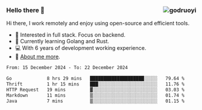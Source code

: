 ### Hello there 👋 <img align="right" src="https://github-readme-stats.vercel.app/api?username=godruoyi&show_icons=true" alt="godruoyi" />

Hi there, I work remotely and enjoy using open-source and efficient tools.

- 🔭 Interested in full stack. Focus on backend.
- 🌱 Currently learning Golang and Rust.
- 💻 With 6 years of development working experience.
- 👒 [About me more](https://godruoyi.com/posts/about-godruoyi).



<!--START_SECTION:waka-->

```txt
From: 15 December 2024 - To: 22 December 2024

Go             8 hrs 29 mins   ████████████████████░░░░░   79.64 %
Thrift         1 hr 15 mins    ███░░░░░░░░░░░░░░░░░░░░░░   11.76 %
HTTP Request   19 mins         ▓░░░░░░░░░░░░░░░░░░░░░░░░   03.03 %
Markdown       11 mins         ▒░░░░░░░░░░░░░░░░░░░░░░░░   01.74 %
Java           7 mins          ▒░░░░░░░░░░░░░░░░░░░░░░░░   01.15 %
```

<!--END_SECTION:waka-->
